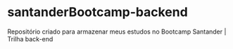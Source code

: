 # santanderBootcamp-backend

Repositório criado para armazenar meus estudos no Bootcamp Santander | Trilha back-end
